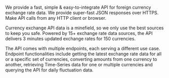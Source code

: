 We provide a fast, simple & easy-to-integrate API for foreign currency exchange rate data. We provide super-fast JSON responses over HTTPS. Make API calls from any HTTP client or browser.

Currency exchange API data is a minefield, so we only use the best sources to keep you safe. Powered by 15+ exchange rate data sources, the API delivers 3 minutes updated exchange rates for 150 currencies.

The API comes with multiple endpoints, each serving a different use case. Endpoint functionalities include getting the latest exchange rate data for all or a specific set of currencies, converting amounts from one currency to another, retrieving Time-Series data for one or multiple currencies and querying the API for daily fluctuation data.

